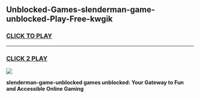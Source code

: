 
## Unblocked-Games-slenderman-game-unblocked-Play-Free-kwgik
<h3>
<a href="https://premium76.site?title=slenderman-game-unblocked&ref=15A">CLICK TO PLAY</a></h3>
<hr>

<h3>
<a href="https://premium76.site?title=slenderman-game-unblocked&ref=15A">CLICK 2 PLAY</a>
  
</h3>

<a href="https://premium76.site?title=slenderman-game-unblocked&ref=15A"><img src="https://clearcache.store/games.png"></a>


**slenderman-game-unblocked games unblocked: Your Gateway to Fun and Accessible Online Gaming**
